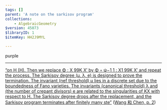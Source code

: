 ```yaml
---
tags: []
parent: 'A note on the sarkisov program'
collections:
    - AlgebraicGeometry
$version: 45073
$libraryID: 1
$itemKey: HH2J9MYL

---
```

purple

***

<span class="highlight" data-annotation="%7B%22attachmentURI%22%3A%22http%3A%2F%2Fzotero.org%2Fusers%2F9666949%2Fitems%2FG4BKVA2X%22%2C%22annotationKey%22%3A%22BIYNPC83%22%2C%22color%22%3A%22%23a28ae5%22%2C%22pageLabel%22%3A%222%22%2C%22position%22%3A%7B%22pageIndex%22%3A1%2C%22rects%22%3A%5B%5B124.534%2C548.564%2C400.241%2C561.323%5D%2C%5B389.028%2C546.621%2C524.405%2C560.694%5D%2C%5B70.866%2C536.224%2C524.414%2C545.791%5D%2C%5B70.866%2C523.272%2C524.409%2C532.839%5D%2C%5B70.866%2C510.321%2C524.414%2C519.888%5D%2C%5B70.866%2C496.251%2C524.415%2C506.936%5D%2C%5B70.866%2C484.418%2C269.342%2C493.985%5D%5D%7D%2C%22citationItem%22%3A%7B%22uris%22%3A%5B%22http%3A%2F%2Fzotero.org%2Fusers%2F9666949%2Fitems%2FGLXUZZJT%22%5D%2C%22locator%22%3A%222%22%7D%7D" ztype="zhighlight"><a href="zotero://open/library/items/G4BKVA2X?page=2&#x26;annotation=BIYNPC83">“on H (H). Then we replace Φ : X 99K X′ by Φ ◦ ψ−1 1 : X1 99K X′ and repeat the process. The Sarkisov degree (μ, λ, e) is designed to prove the termination. The invariant (nef threshold) μ lies in a discrete set due to the boundedness of Fano varieties. The invariants (canonical threshold) λ and (the number of crepant divisors) e are related to the singularities of KX with respect to H. The Sarkisov degree drops after the replacement, and the Sarkisov program terminates after finitely many ste”</a></span> <span class="citation" data-citation="%7B%22citationItems%22%3A%5B%7B%22uris%22%3A%5B%22http%3A%2F%2Fzotero.org%2Fusers%2F9666949%2Fitems%2FGLXUZZJT%22%5D%2C%22locator%22%3A%222%22%7D%5D%2C%22properties%22%3A%7B%7D%7D" ztype="zcitation">(<span class="citation-item"><a href="zotero://select/library/items/GLXUZZJT">Wang 和 Chen, p. 2</a></span>)</span>

